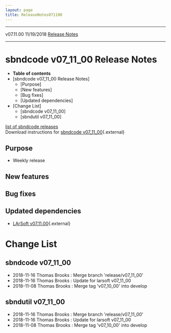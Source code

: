 ```yaml
---
layout: page
title: ReleaseNotes071100
---
```


  ----------- ------------ -- -- ------------------------------------------------------
  v07.11.00   11/19/2018         [Release Notes](ReleaseNotes071100.html)
  ----------- ------------ -- -- ------------------------------------------------------



sbndcode v07\_11\_00 Release Notes
======================================================================================

-   **Table of contents**
-   [sbndcode v07\_11\_00 Release
    Notes]
    -   [Purpose]
    -   [New features]
    -   [Bug fixes]
    -   [Updated dependencies]
-   [Change List]
    -   [sbndcode v07\_11\_00]
    -   [sbndutil v07\_11\_00]

[list of sbndcode
releases](List_of_SBND_code_releases.html)\
Download instructions for [sbndcode
v07\_11\_00](http://scisoft.fnal.gov/scisoft/bundles/sbnd/v07_11_00/sbndcode-v07_11_00.html){.external}



Purpose
----------------------------------

-   Weekly release



New features
--------------------------------------------



Bug fixes
--------------------------------------



Updated dependencies
------------------------------------------------------------

-   [LArSoft
    v07.11.00](https://cdcvs.fnal.gov/redmine/projects/larsoft/wiki/ReleaseNotes071100){.external}



Change List
==========================================



sbndcode v07\_11\_00
----------------------------------------------------------

-   2018-11-16 Thomas Brooks : Merge branch \'release/v07\_11\_00\'
-   2018-11-16 Thomas Brooks : Update for larsoft v07\_11\_00
-   2018-11-08 Thomas Brooks : Merge tag \'v07\_10\_00\' into develop



sbndutil v07\_11\_00
----------------------------------------------------------

-   2018-11-16 Thomas Brooks : Merge branch \'release/v07\_11\_00\'
-   2018-11-16 Thomas Brooks : Update for larsoft v07\_11\_00
-   2018-11-08 Thomas Brooks : Merge tag \'v07\_10\_00\' into develop
